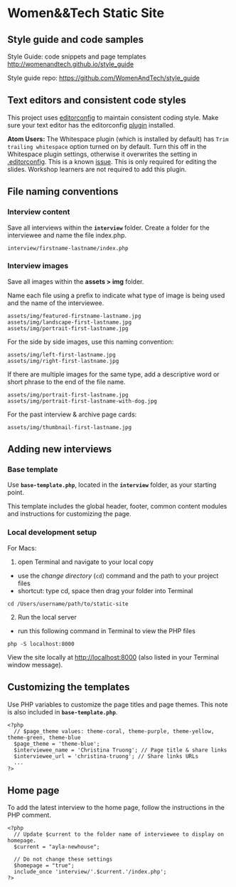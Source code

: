 # Women&&Tech Static Site

## Style guide and code samples

Style Guide: code snippets and page templates
<http://womenandtech.github.io/style_guide>

Style guide repo:
<https://github.com/WomenAndTech/style_guide>

## Text editors and consistent code styles
This project uses [editorconfig](http://editorconfig.org/) to maintain consistent coding style. Make sure your text editor has the editorconfig [plugin](http://editorconfig.org/#download) installed.

**Atom Users:** The Whitespace plugin (which is installed by default) has `Trim trailing whitespace` option turned on by default. Turn this off in the Whitespace plugin settings, otherwise it overwrites the setting in [.editorconfig](.editorconfig). This is a known [issue](https://github.com/sindresorhus/atom-editorconfig/issues/3). This is only required for editing the slides. Workshop learners are not required to add this plugin.

## File naming conventions

### Interview content
Save all interviews within the **`interview`** folder.
Create a folder for the interviewee and name the file index.php.

```
interview/firstname-lastname/index.php
```

### Interview images
Save all images within the **assets > img** folder.

Name each file using a prefix to indicate what type of image is being used and the name of the interviewee.

```
assets/img/featured-firstname-lastname.jpg
assets/img/landscape-first-lastname.jpg
assets/img/portrait-first-lastname.jpg
```

For the side by side images, use this naming convention:

```
assets/img/left-first-lastname.jpg
assets/img/right-first-lastname.jpg
```

If there are multiple images for the same type, add a descriptive word or short phrase to the end of the file name.

```
assets/img/portrait-first-lastname.jpg
assets/img/portrait-first-lastname-with-dog.jpg
```

For the past interview & archive page cards:
```
assets/img/thumbnail-first-lastname.jpg
```

## Adding new interviews

### Base template

Use **`base-template.php`**, located in the **`interview`** folder, as your starting point.

This template includes the global header, footer, common content modules and instructions for customizing the page.

### Local development setup
For Macs:

1. open Terminal and navigate to your local copy
* use the *change directory* (`cd`) command and the path to your project files
* shortcut: type cd, space then drag your folder into Terminal

```
cd /Users/username/path/to/static-site
```

2. Run the local server
* run this following command in Terminal to view the PHP files

```
php -S localhost:8000
```

View the site locally at <http://localhost:8000> (also listed in your Terminal window message).

## Customizing the templates
Use PHP variables to customize the page titles and page themes. This note is also included in **`base-template.php`**.

```
<?php
  // $page_theme values: theme-coral, theme-purple, theme-yellow, theme-green, theme-blue
  $page_theme = 'theme-blue';
  $interviewee_name = 'Christina Truong'; // Page title & share links
  $interviewee_url = 'christina-truong'; // Share links URLs
  ...
?>
```

## Home page
To add the latest interview to the home page, follow the instructions in the PHP comment.

```
<?php
  // Update $current to the folder name of interviewee to display on homepage.
  $current = "ayla-newhouse";

  // Do not change these settings
  $homepage = "true";
  include_once 'interview/'.$current.'/index.php';
?>
```


